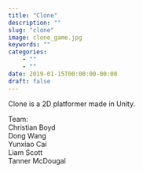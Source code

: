 ```yaml
---
title: "Clone"
description: ""
slug: "clone"
image: clone_game.jpg
keywords: ""
categories:
    - ""
    - ""
date: 2019-01-15T00:00:00-00:00
draft: false
---
```


Clone is a 2D platformer made in Unity.

Team:<br/>
Christian Boyd<br/>
Dong Wang<br/>
Yunxiao Cai<br/>
Liam Scott<br/>
Tanner McDougal
